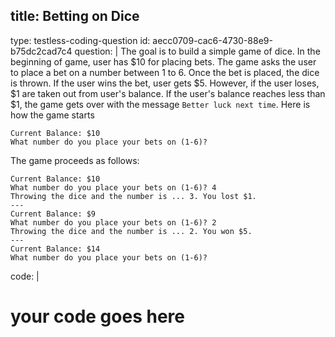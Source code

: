 title: Betting on Dice
---
type: testless-coding-question
id: aecc0709-cac6-4730-88e9-b75dc2cad7c4
question: |
  The goal is to build a simple game of dice. In the beginning of game, user has $10 for placing bets. The game asks the user to place a bet on a number between 1 to 6. Once the bet is placed, the dice is thrown. If the user wins the bet, user gets $5. However, if the user loses, $1 are taken out from user's balance. If the user's balance reaches less than $1, the game gets over with the message `Better luck next time`. Here is how the game starts

  ```
  Current Balance: $10
  What number do you place your bets on (1-6)?
  ```

  The game proceeds as follows:
  ```
  Current Balance: $10
  What number do you place your bets on (1-6)? 4
  Throwing the dice and the number is ... 3. You lost $1.
  ---
  Current Balance: $9
  What number do you place your bets on (1-6)? 2
  Throwing the dice and the number is ... 2. You won $5.
  ---
  Current Balance: $14
  What number do you place your bets on (1-6)?
  ```

code: |
  # your code goes here
